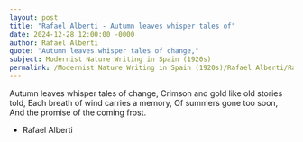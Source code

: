 ```yaml
---
layout: post
title: "Rafael Alberti - Autumn leaves whisper tales of"
date: 2024-12-28 12:00:00 -0000
author: Rafael Alberti
quote: "Autumn leaves whisper tales of change,"
subject: Modernist Nature Writing in Spain (1920s)
permalink: /Modernist Nature Writing in Spain (1920s)/Rafael Alberti/Rafael Alberti - Autumn leaves whisper tales of
---
```


Autumn leaves whisper tales of change,
Crimson and gold like old stories told,
Each breath of wind carries a memory,
Of summers gone too soon,
And the promise of the coming frost.

- Rafael Alberti
